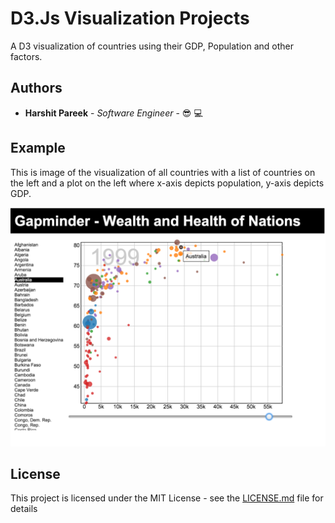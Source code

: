 # D3.Js Visualization Projects

A D3 visualization of countries using their GDP, Population and other factors.

## Authors

* **Harshit Pareek** - *Software Engineer* - :sunglasses: :computer:

## Example

This is image of the visualization of all countries with a list of countries on the left and a plot on the left where x-axis depicts population, y-axis depicts GDP.

![alt visualization](./exampleImage.png?raw=true) 

## License

This project is licensed under the MIT License - see the [LICENSE.md](LICENSE.md) file for details